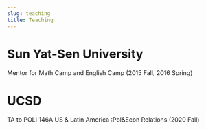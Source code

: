 ```yaml
---
slug: teaching
title: Teaching
---
```


# Sun Yat-Sen University

Mentor for Math Camp and English Camp (2015 Fall, 2016 Spring)



# UCSD

TA to POLI 146A US & Latin America :Pol&Econ Relations (2020 Fall)

